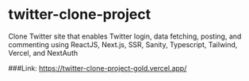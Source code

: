 # twitter-clone-project
Clone Twitter site that enables Twitter login, data fetching, posting, and commenting using ReactJS, Next.js, SSR, Sanity, Typescript, Tailwind, Vercel, and NextAuth

###Link: 
<a href='https://twitter-clone-project-gold.vercel.app/'>https://twitter-clone-project-gold.vercel.app/</a>
